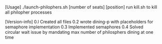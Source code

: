 [Usage]
./launch-philophers.sh [number of seats] [position]
run kill.sh to kill all philopher processes

[Version-info]
0.l Created all files
0.2 wrote dining-p with placeholders for semaphore implementation
0.3 Implemented semaphores
0.4 Solved circular wait issue by mandating max number of philosphers dining at one time

